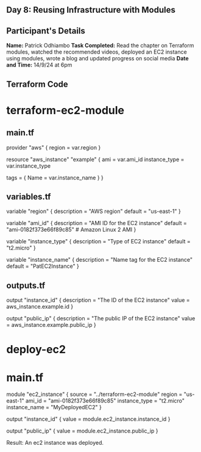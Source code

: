 ## Day 8: Reusing Infrastructure with Modules


## Participant's Details
**Name:** Patrick Odhiambo
**Task Completed:** Read the chapter on Terraform modules, watched the recommended videos, deployed an EC2 instance using modules, wrote a  blog and updated progress on social media
**Date and Time:** 14/9/24 at 6pm

## Terraform Code

# terraform-ec2-module

## main.tf

provider "aws" {
  region = var.region
}

resource "aws_instance" "example" {
  ami           = var.ami_id
  instance_type = var.instance_type

  tags = {
    Name = var.instance_name
  }
}


## variables.tf

variable "region" {
  description = "AWS region"
  default     = "us-east-1"
}

variable "ami_id" {
  description = "AMI ID for the EC2 instance"
  default     = "ami-0182f373e66f89c85"  # Amazon Linux 2 AMI
}

variable "instance_type" {
  description = "Type of EC2 instance"
  default     = "t2.micro"
}

variable "instance_name" {
  description = "Name tag for the EC2 instance"
  default     = "PatEC2Instance"
}

## outputs.tf

output "instance_id" {
  description = "The ID of the EC2 instance"
  value       = aws_instance.example.id
}

output "public_ip" {
  description = "The public IP of the EC2 instance"
  value       = aws_instance.example.public_ip
}


# deploy-ec2

# main.tf

module "ec2_instance" {
  source         = "../terraform-ec2-module"
  region         = "us-east-1"
  ami_id         = "ami-0182f373e66f89c85"
  instance_type  = "t2.micro"
  instance_name  = "MyDeployedEC2"
}

output "instance_id" {
  value = module.ec2_instance.instance_id
}

output "public_ip" {
  value = module.ec2_instance.public_ip
}


Result: An ec2 instance was deployed. 